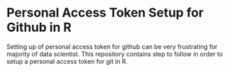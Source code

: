 # Personal Access Token Setup for Github in R
Setting up of personal access token for github can be very frustrating for majority of data scientist. This repository contains step to follow in order to setup a personal access token for git in R.
